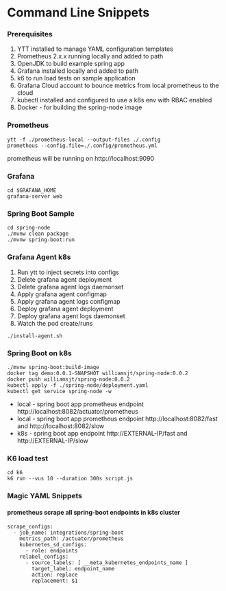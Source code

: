 # Command Line Snippets

### Prerequisites
1. YTT installed to manage YAML configuration templates
2. Prometheus 2.x.x running locally and added to path
3. OpenJDK to build example spring app
4. Grafana installed locally and added to path
5. k6 to run load tests on sample application
6. Grafana Cloud account to bounce metrics from local prometheus to the cloud
7. kubectl installed and configured to use a k8s env with RBAC enabled
8. Docker - for building the spring-node image

### Prometheus
```
ytt -f ./prometheus-local --output-files ./.config
prometheus --config.file=./.config/prometheus.yml
```
prometheus will be running on http://localhost:9090

### Grafana
```
cd $GRAFANA_HOME
grafana-server web
```

### Spring Boot Sample 
```
cd spring-node
./mvnw clean package
./mvnw spring-boot:run
```

### Grafana Agent k8s 
1. Run ytt to inject secrets into configs
2. Delete grafana agent deployment
3. Delete grafana agent logs daemonset
4. Apply grafana agent configmap
5. Apply grafana agent logs configmap
6. Deploy grafana agent deployment
7. Deploy grafana agent logs daemonset
8. Watch the pod create/runs
```
./install-agent.sh
```

### Spring Boot on k8s
```
./mvnw spring-boot:build-image
docker tag demo:0.0.1-SNAPSHOT williamsjt/spring-node:0.0.2
docker push williamsjt/spring-node:0.0.2
kubectl apply -f ./spring-node/deployment.yaml
kubectl get service spring-node -w 
```

* local - spring boot app prometheus endpoint http://localhost:8082/actuator/prometheus
* local - spring boot app prometheus endpoint http://localhost:8082/fast and http://localhost:8082/slow
* k8s - spring boot app endpoint http://EXTERNAL-IP/fast and http://EXTERNAL-IP/slow

### K6 load test
```
cd k6
k6 run --vus 10 --duration 300s script.js
```

### Magic YAML Snippets
#### prometheus scrape all spring-boot endpoints in k8s cluster
```
scrape_configs:
  - job_name: integrations/spring-boot
    metrics_path: /actuator/prometheus
    kubernetes_sd_configs:
      - role: endpoints
    relabel_configs:
      - source_labels: [ __meta_kubernetes_endpoints_name ]
        target_label: endpoint_name
        action: replace
        replacement: $1
```